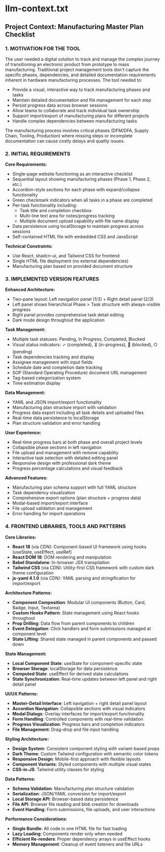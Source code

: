 # llm-context.txt

## Project Context: Manufacturing Master Plan Checklist

### 1. MOTIVATION FOR THE TOOL

The user needed a digital solution to track and manage the complex journey of transitioning an electronic product from prototype to mass manufacturing. Traditional project management tools don't capture the specific phases, dependencies, and detailed documentation requirements inherent in hardware manufacturing processes. The tool needed to:

- Provide a visual, interactive way to track manufacturing phases and tasks
- Maintain detailed documentation and file management for each step
- Persist progress data across browser sessions
- Allow teams to collaborate and track individual task ownership
- Support import/export of manufacturing plans for different projects
- Handle complex dependencies between manufacturing tasks

The manufacturing process involves critical phases (DFM/DFA, Supply Chain, Tooling, Production) where missing steps or incomplete documentation can cause costly delays and quality issues.

### 2. INITIAL REQUIREMENTS

**Core Requirements:**
- Single-page website functioning as an interactive checklist
- Sequential layout showing manufacturing phases (Phase 1, Phase 2, etc.)
- Accordion-style sections for each phase with expand/collapse functionality
- Green checkmark indicators when all tasks in a phase are completed
- Per-task functionality including:
  - Task title and completion checkbox
  - Multi-line text area for notes/progress tracking
  - Multiple document upload capability with file name display
- Data persistence using localStorage to maintain progress across sessions
- Self-contained HTML file with embedded CSS and JavaScript

**Technical Constraints:**
- Use React, shadcn-ui, and Tailwind CSS for frontend
- Single HTML file deployment (no external dependencies)
- Manufacturing plan based on provided document structure

### 3. IMPLEMENTED VERSION FEATURES

**Enhanced Architecture:**
- Two-pane layout: Left navigation panel (1/3) + Right detail panel (2/3)
- Left panel shows hierarchical Phase > Task structure with always-visible progress
- Right panel provides comprehensive task detail editing
- Dark mode design throughout the application

**Task Management:**
- Multiple task statuses: Pending, In Progress, Completed, Blocked
- Visual status indicators: ✓ (completed), ⏳ (in-progress), 🚫 (blocked), ○ (pending)
- Task dependencies tracking and display
- Assignee management with input fields
- Schedule date and completion date tracking
- SOP (Standard Operating Procedure) document URL management
- Tag-based categorization system
- Time estimation display

**Data Management:**
- YAML and JSON import/export functionality
- Manufacturing plan structure import with validation
- Progress data export including all task details and uploaded files
- Real-time data persistence to localStorage
- Plan structure validation and error handling

**User Experience:**
- Real-time progress bars at both phase and overall project levels
- Collapsible phase sections in left navigation
- File upload and management with remove capability
- Interactive task selection with detailed editing panel
- Responsive design with professional dark theme
- Progress percentage calculations and visual feedback

**Advanced Features:**
- Manufacturing plan schema support with full YAML structure
- Task dependency visualization
- Comprehensive export options (plan structure + progress data)
- Modal-based import/export interface
- File upload validation and management
- Error handling for import operations

### 4. FRONTEND LIBRARIES, TOOLS AND PATTERNS

**Core Libraries:**
- **React 18** (via CDN): Component-based UI framework using hooks (useState, useEffect, useRef)
- **React DOM 18**: DOM rendering and manipulation
- **Babel Standalone**: In-browser JSX transpilation
- **Tailwind CSS** (via CDN): Utility-first CSS framework with custom dark theme configuration
- **js-yaml 4.1.0** (via CDN): YAML parsing and stringification for import/export

**Architecture Patterns:**
- **Component Composition**: Modular UI components (Button, Card, Badge, Input, Textarea)
- **Custom Hooks Pattern**: State management using React hooks throughout
- **Prop Drilling**: Data flow from parent components to children
- **Event Delegation**: Click handlers and form submissions managed at component level
- **State Lifting**: Shared state managed in parent components and passed down

**State Management:**
- **Local Component State**: useState for component-specific state
- **Browser Storage**: localStorage for data persistence
- **Computed State**: useEffect for derived state calculations
- **State Synchronization**: Real-time updates between left panel and right detail panel

**UI/UX Patterns:**
- **Master-Detail Interface**: Left navigation + right detail panel layout
- **Accordion Navigation**: Collapsible sections with visual indicators
- **Modal Dialogs**: Overlay interfaces for import/export functionality
- **Form Handling**: Controlled components with real-time validation
- **Progress Visualization**: Progress bars and completion indicators
- **File Management**: Drag-drop and file input handling

**Styling Architecture:**
- **Design System**: Consistent component styling with variant-based props
- **Dark Theme**: Custom Tailwind configuration with semantic color tokens
- **Responsive Design**: Mobile-first approach with flexible layouts
- **Component Variants**: Styled components with multiple visual states
- **CSS-in-JS**: Tailwind utility classes for styling

**Data Patterns:**
- **Schema Validation**: Manufacturing plan structure validation
- **Serialization**: JSON/YAML conversion for import/export
- **Local Storage API**: Browser-based data persistence
- **File API**: Browser file reading and blob creation for downloads
- **Event Handling**: Form submissions, file uploads, and user interactions

**Performance Considerations:**
- **Single Bundle**: All code in one HTML file for fast loading
- **Lazy Loading**: Components render only when needed
- **Efficient Re-renders**: Proper dependency arrays in useEffect hooks
- **Memory Management**: Cleanup of event listeners and file URLs
